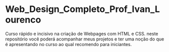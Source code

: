 # Web_Design_Completo_Prof_Ivan_Lourenco
Curso rápido e incisivo na criação de Webpages com HTML e CSS. neste repositório você poderá acompanhar meus projetos e ter uma noção do que é apresentando no curso ao qual recomendo para iniciantes.
